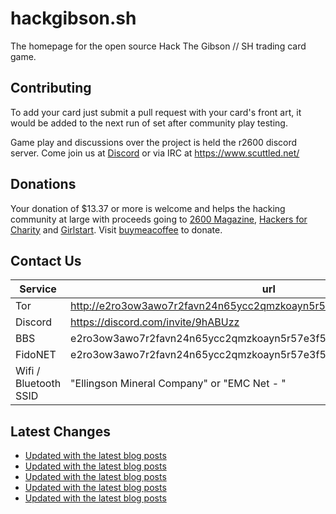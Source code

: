 # hackgibson.sh
The homepage for the open source Hack The Gibson // SH trading card game.


## Contributing

To add your card just submit a pull request with your card's front art, it would be added to the next run of set after community play testing.

Game play and discussions over the project is held the r2600 discord server. Come join us at [Discord](https://discord.com/invite/9hABUzz) or via IRC at https://www.scuttled.net/


## Donations

Your donation of $13.37 or more is welcome and helps the hacking community at large with proceeds going to [2600 Magazine](https://2600.com/), [Hackers for Charity](https://hackersforcharity.org) and [Girlstart](https://girlstart.org).  Visit [buymeacoffee](https://www.buymeacoffee.com/hackgibson.sh) to donate.


## Contact Us

Service | url
-|-
Tor | http://e2ro3ow3awo7r2favn24n65ycc2qmzkoayn5r57e3f56nvjwdcgg32ad.onion
Discord | https://discord.com/invite/9hABUzz
BBS | e2ro3ow3awo7r2favn24n65ycc2qmzkoayn5r57e3f56nvjwdcgg32ad.onion:23
FidoNET | e2ro3ow3awo7r2favn24n65ycc2qmzkoayn5r57e3f56nvjwdcgg32ad.onion:24554
Wifi / Bluetooth SSID | "Ellingson Mineral Company" or "EMC Net - <fidonet address>"

## Latest Changes
<!-- BLOG-POST-LIST:START -->
- [Updated with the latest blog posts](https://github.com/DFW2600/hackgibson.sh/commit/de555be5ab1aba6ff5644519086fa5c999f3bcfe)
- [Updated with the latest blog posts](https://github.com/DFW2600/hackgibson.sh/commit/35204b7011091efa4196b2eb8f420540e1ccbf79)
- [Updated with the latest blog posts](https://github.com/DFW2600/hackgibson.sh/commit/b7b0a8690ba1ea66d14492e8d6da38ca077d080b)
- [Updated with the latest blog posts](https://github.com/DFW2600/hackgibson.sh/commit/8e74ec0a71fdf47c7efb31728fb77ba29667367a)
- [Updated with the latest blog posts](https://github.com/DFW2600/hackgibson.sh/commit/cd4e606036c7454e36e0ab1a61347a533c7a4254)
<!-- BLOG-POST-LIST:END -->
